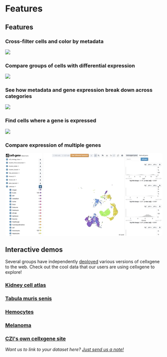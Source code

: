 # Features

## Features

### Cross-filter cells and color by metadata

![](../../.gitbook/assets/crossfilter.gif)

### Compare groups of cells with differential expression

![](../../.gitbook/assets/diffexp.gif)

### See how metadata and gene expression break down across categories

![](../../.gitbook/assets/category-breakdown.gif)

### Find cells where a gene is expressed

![](../../.gitbook/assets/gene-expression.gif)

### Compare expression of multiple genes

![](../../.gitbook/assets/compare-genes.gif)

## Interactive demos

Several groups have independently [deployed](https://github.com/chanzuckerberg/cellxgene/blob/main/docs/posts/hosted) various versions of cellxgene to the web. Check out the cool data that our users are using cellxgene to explore!

### [Kidney cell atlas](https://www.kidneycellatlas.org/)

### [Tabula muris senis](https://tabula-muris-senis.ds.czbiohub.org/)

### [Hemocytes](https://hemocytes.cellgeni.sanger.ac.uk/)

### [Melanoma](https://melanoma.cellgeni.sanger.ac.uk/)

### [CZI's own cellxgene site](https://cellxgene.cziscience.com/)

_Want us to link to your dataset here?_ [_Just send us a note!_](https://github.com/chanzuckerberg/cellxgene/blob/main/docs/posts/contact)

